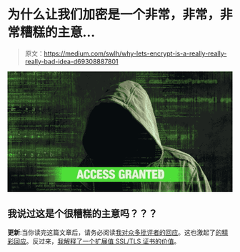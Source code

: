 # 为什么让我们加密是一个非常，非常，非常糟糕的主意…

> 原文：<https://medium.com/swlh/why-lets-encrypt-is-a-really-really-really-bad-idea-d69308887801>

![](img/52448cecdaad4fbb74c9afdbfd397402.png)

## 我说过这是个很糟糕的主意吗？？？

**更新**:当你读完这篇文章后，请务必阅读[我对众多批评者的回应](/swlh/why-lets-encrypt-is-a-really-bad-idea-part-ii-b05944c1c501)。这也激起了[的精彩回应](/swlh/https-medium-com-swlh-lets-encrypt-securing-the-web-for-all-5b50842ecead)。反过来，[我解释了一个扩展值 SSL/TLS 证书的价值](/swlh/what-is-the-value-of-an-extended-validation-ev-ssl-certificate-43f61edf53f3)。
